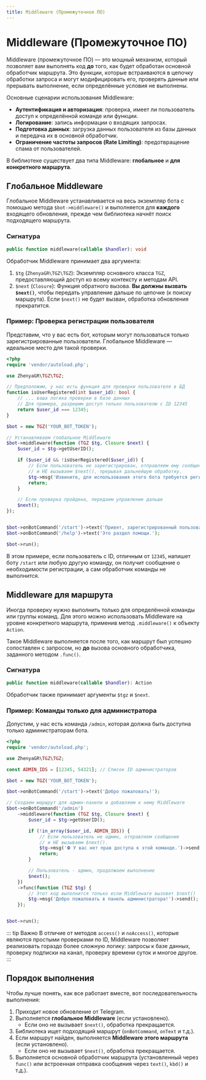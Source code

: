 ```yaml
---
title: Middleware (Промежуточное ПО)
---
```


# Middleware (Промежуточное ПО)

Middleware (промежуточное ПО) — это мощный механизм, который позволяет вам выполнять код **до** того, как будет обработан основной обработчик маршрута. Это функции, которые встраиваются в цепочку обработки запроса и могут модифицировать его, проверять данные или прерывать выполнение, если определённые условия не выполнены.

Основные сценарии использования Middleware:
-   **Аутентификация и авторизация**: проверка, имеет ли пользователь доступ к определённой команде или функции.
-   **Логирование**: запись информации о входящих запросах.
-   **Подготовка данных**: загрузка данных пользователя из базы данных и передача их в основной обработчик.
-   **Ограничение частоты запросов (Rate Limiting)**: предотвращение спама от пользователей.

В библиотеке существует два типа Middleware: **глобальное** и **для конкретного маршрута**.

## Глобальное Middleware

Глобальное Middleware устанавливается на весь экземпляр бота с помощью метода `$bot->middleware()` и выполняется для **каждого** входящего обновления, прежде чем библиотека начнёт поиск подходящего маршрута.

### Сигнатура

```php
public function middleware(callable $handler): void
```

Обработчик Middleware принимает два аргумента:
1.  `$tg` (`ZhenyaGR\TGZ\TGZ`): Экземпляр основного класса `TGZ`, предоставляющий доступ ко всему контексту и методам API.
2.  `$next` (`Closure`): Функция обратного вызова. **Вы должны вызвать `$next()`**, чтобы передать управление дальше по цепочке (к поиску маршрута). Если `$next()` не будет вызван, обработка обновления прекратится.

### Пример: Проверка регистрации пользователя

Представим, что у вас есть бот, которым могут пользоваться только зарегистрированные пользователи. Глобальное Middleware — идеальное место для такой проверки.

```php
<?php
require 'vendor/autoload.php';

use ZhenyaGR\TGZ\TGZ;

// Предположим, у нас есть функция для проверки пользователя в БД
function isUserRegistered(int $user_id): bool {
    // ... ваша логика проверки в базе данных
    // Для примера, разрешим доступ только пользователю с ID 12345
    return $user_id === 12345;
}

$bot = new TGZ('YOUR_BOT_TOKEN');

// Устанавливаем глобальное Middleware
$bot->middleware(function (TGZ $tg, Closure $next) {
    $user_id = $tg->getUserID();

    if ($user_id && !isUserRegistered($user_id)) {
        // Если пользователь не зарегистрирован, отправляем ему сообщение
        // и НЕ вызываем $next(), прерывая дальнейшую обработку.
        $tg->msg('Извините, для использования этого бота требуется регистрация.')->send();
        return;
    }

    // Если проверка пройдена, передаем управление дальше
    $next();
});


$bot->onBotCommand('/start')->text('Привет, зарегистрированный пользователь!');
$bot->onBotCommand('/help')->text('Это раздел помощи.');

$bot->run();
```
В этом примере, если пользователь с ID, отличным от `12345`, напишет боту `/start` или любую другую команду, он получит сообщение о необходимости регистрации, а сам обработчик команды не выполнится.

## Middleware для маршрута

Иногда проверку нужно выполнить только для определённой команды или группы команд. Для этого можно использовать Middleware на уровне конкретного маршрута, применив метод `.middleware()` к объекту `Action`.

Такое Middleware выполняется после того, как маршрут был успешно сопоставлен с запросом, но **до** вызова основного обработчика, заданного методом `.func()`.

### Сигнатура

```php
public function middleware(callable $handler): Action
```

Обработчик также принимает аргументы `$tgz` и `$next`.

### Пример: Команды только для администратора

Допустим, у нас есть команда `/admin`, которая должна быть доступна только администраторам бота.

```php
<?php
require 'vendor/autoload.php';

use ZhenyaGR\TGZ\TGZ;

const ADMIN_IDS = [12345, 54321]; // Список ID администраторов

$bot = new TGZ('YOUR_BOT_TOKEN');

$bot->onBotCommand('/start')->text('Добро пожаловать!');

// Создаем маршрут для админ-панели и добавляем к нему Middleware
$bot->onBotCommand('/admin')
    ->middleware(function (TGZ $tg, Closure $next) {
        $user_id = $tg->getUserID();

        if (!in_array($user_id, ADMIN_IDS)) {
            // Если пользователь не админ, отправляем сообщение
            // и НЕ вызываем $next().
            $tg->msg('⛔️ У вас нет прав доступа к этой команде.')->send();
            return;
        }

        // Пользователь - админ, продолжаем выполнение
        $next();
    })
    ->func(function (TGZ $tg) {
        // Этот код выполнится только если Middleware вызовет $next()
        $tg->msg('Добро пожаловать в панель администратора!')->send();
    });


$bot->run();
```

::: tip Важно
В отличие от методов `access()` и `noAccess()`, которые являются простыми проверками по ID, Middleware позволяет реализовать гораздо более сложную логику: запросы к базе данных, проверку подписки на канал, проверку времени суток и многое другое.
:::
## Порядок выполнения

Чтобы лучше понять, как все работает вместе, вот последовательность выполнения:

1.  Приходит новое обновление от Telegram.
2.  Выполняется **глобальное Middleware** (если установлено).
    -   Если оно не вызывает `$next()`, обработка прекращается.
3.  Библиотека ищет подходящий маршрут (`onBotCommand`, `onText` и т.д.).
4.  Если маршрут найден, выполняется **Middleware этого маршрута** (если установлено).
    -   Если оно не вызывает `$next()`, обработка прекращается.
5.  Выполняется основной обработчик маршрута (установленный через `func()` или встроенная отправка сообщения через `text()`, `kbd()` и т.д.).